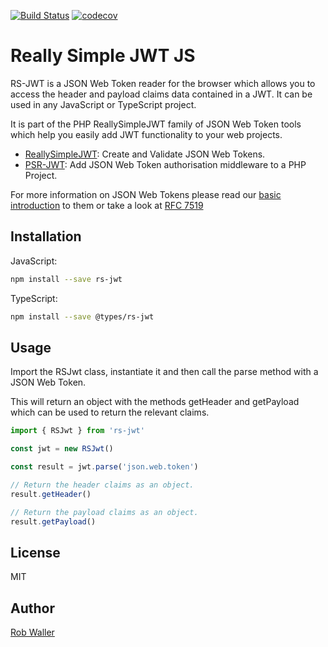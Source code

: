 [![Build Status](https://travis-ci.org/RobDWaller/rs-jwt.svg?branch=master)](https://travis-ci.org/RobDWaller/rs-jwt) [![codecov](https://codecov.io/gh/RobDWaller/rs-jwt/branch/master/graph/badge.svg)](https://codecov.io/gh/RobDWaller/rs-jwt)
# Really Simple JWT JS

RS-JWT is a JSON Web Token reader for the browser which allows you to access the header and payload claims data contained in a JWT. It can be used in any JavaScript or TypeScript project.

It is part of the PHP ReallySimpleJWT family of JSON Web Token tools which help you easily add JWT functionality to your web projects.

- [ReallySimpleJWT](https://github.com/RobDWaller/ReallySimpleJWT): Create and Validate JSON Web Tokens.
- [PSR-JWT](https://github.com/RobDWaller/psr-jwt): Add JSON Web Token authorisation middleware to a PHP Project. 

For more information on JSON Web Tokens please read our [basic introduction](https://github.com/RobDWaller/ReallySimpleJWT#what-is-a-json-web-token) to them or take a look at [RFC 7519](https://tools.ietf.org/html/rfc7519#section-4)

## Installation

JavaScript:

```sh
npm install --save rs-jwt
```

TypeScript:

```sh
npm install --save @types/rs-jwt
```

## Usage

Import the RSJwt class, instantiate it and then call the parse method with a JSON Web Token.

This will return an object with the methods getHeader and getPayload which can be used to return the relevant claims.

```js
import { RSJwt } from 'rs-jwt'

const jwt = new RSJwt()

const result = jwt.parse('json.web.token')

// Return the header claims as an object.
result.getHeader()

// Return the payload claims as an object.
result.getPayload()
```

## License

MIT

## Author

[Rob Waller](https://twitter.com/RobDWaller)